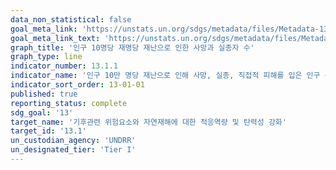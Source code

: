 ```yaml
---
data_non_statistical: false
goal_meta_link: 'https://unstats.un.org/sdgs/metadata/files/Metadata-13-01-01.pdf'
goal_meta_link_text: 'https://unstats.un.org/sdgs/metadata/files/Metadata-13-01-01.pdf'
graph_title: '인구 10명당 재명당 재난으로 인한 사망과 실종자 수'
graph_type: line
indicator_number: 13.1.1
indicator_name: '인구 10만 명당 재난으로 인해 사망, 실종, 직접적 피해를 입은 인구 수'
indicator_sort_order: 13-01-01
published: true
reporting_status: complete
sdg_goal: '13'
target_name: '기후관련 위험요소와 자연재해에 대한 적응역량 및 탄력성 강화'
target_id: '13.1'
un_custodian_agency: 'UNDRR'
un_designated_tier: 'Tier I'
---
```

